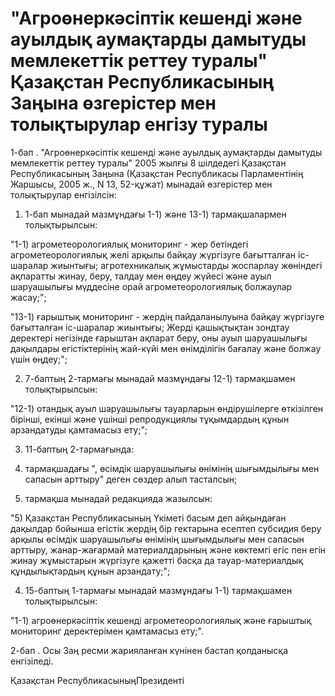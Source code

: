 # "Агроөнеркәсiптiк кешендi және ауылдық аумақтарды дамытуды мемлекеттiк реттеу туралы" Қазақстан Республикасының Заңына өзгерiстер мен толықтырулар енгiзу туралы

1-бап . "Агроөнеркәсiптiк кешендi және ауылдық аумақтарды дамытуды мемлекеттiк реттеу туралы" 2005 жылғы 8 шiлдедегi Қазақстан Республикасының Заңына (Қазақстан Республикасы Парламентiнiң Жаршысы, 2005 ж., N 13, 52-құжат) мынадай өзгерiстер мен толықтырулар енгiзiлсiн:

1) 1-бап мынадай мазмұндағы 1-1) және 13-1) тармақшалармен толықтырылсын:

"1-1) агрометеорологиялық мониторинг - жер бетiндегi агрометеорологиялық желi арқылы байқау жүргiзуге бағытталған iс-шаралар жиынтығы; агротехникалық жұмыстарды жоспарлау жөнiндегi ақпаратты жинау, беру, талдау мен өңдеу жүйесi және ауыл шаруашылығы мүддесiне орай агрометеорологиялық болжаулар жасау;";

"13-1) ғарыштық мониторинг - жердiң пайдаланылуына байқау жүргiзуге бағытталған iс-шаралар жиынтығы; Жердi қашықтықтан зондтау деректерi негiзiнде ғарыштан ақпарат беру, оны ауыл шаруашылығы дақылдары егiстiктерiнiң жай-күйi мен өнiмдiлiгiн бағалау және болжау үшiн өңдеу;";

2) 7-баптың 2-тармағы мынадай мазмұндағы 12-1) тармақшамен толықтырылсын:

"12-1) отандық ауыл шаруашылығы тауарларын өндiрушiлерге өткiзiлген бiрiншi, екiншi және үшiншi репродукциялы тұқымдардың құнын арзандатуды қамтамасыз ету;";

3) 11-баптың 2-тармағында:

3) тармақшадағы ", өсiмдiк шаруашылығы өнiмiнiң шығымдылығы мен сапасын арттыру" деген сөздер алып тасталсын;

5) тармақша мынадай редакцияда жазылсын:

"5) Қазақстан Республикасының Үкiметi басым деп айқындаған дақылдар бойынша егiстiк жердiң бiр гектарына есептеп субсидия беру арқылы өсiмдiк шаруашылығы өнiмiнiң шығымдылығы мен сапасын арттыру, жанар-жағармай материалдарының және көктемгi егіс пен егiн жинау жұмыстарын жүргiзуге қажеттi басқа да тауар-материалдық құндылықтардың құнын арзандату;";

4) 15-баптың 1-тармағы мынадай мазмұндағы 1-1) тармақшамен толықтырылсын:

"1-1) агроөнеркәсiптiк кешендi агрометеорологиялық және ғарыштық мониторинг деректерiмен қамтамасыз ету;".

2-бап . Осы Заң ресми жарияланған күнiнен бастап қолданысқа енгiзiледi.

Қазақстан РеспубликасыныңПрезиденті

